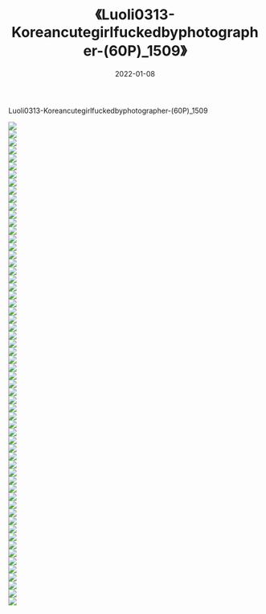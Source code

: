 ﻿---
layout: post
title:  《Luoli0313-Koreancutegirlfuckedbyphotographer-(60P)_1509》
date:   2022-01-08
img: http://imgx.orgx.ga/漏D/2022/Luoli0313-Koreancutegirlfuckedbyphotographer-(60P)_1509/000.jpg
categories: [美女, 清纯, 唯美]
---

Luoli0313-Koreancutegirlfuckedbyphotographer-(60P)_1509

  ![](http://imgx.orgx.ga/漏D/2022/Luoli0313-Koreancutegirlfuckedbyphotographer-(60P)_1509/001.jpg) <br> ![](http://imgx.orgx.ga/漏D/2022/Luoli0313-Koreancutegirlfuckedbyphotographer-(60P)_1509/002.jpg) <br> ![](http://imgx.orgx.ga/漏D/2022/Luoli0313-Koreancutegirlfuckedbyphotographer-(60P)_1509/003.jpg) <br> ![](http://imgx.orgx.ga/漏D/2022/Luoli0313-Koreancutegirlfuckedbyphotographer-(60P)_1509/004.jpg) <br> ![](http://imgx.orgx.ga/漏D/2022/Luoli0313-Koreancutegirlfuckedbyphotographer-(60P)_1509/005.jpg) <br> ![](http://imgx.orgx.ga/漏D/2022/Luoli0313-Koreancutegirlfuckedbyphotographer-(60P)_1509/006.jpg) <br> ![](http://imgx.orgx.ga/漏D/2022/Luoli0313-Koreancutegirlfuckedbyphotographer-(60P)_1509/007.jpg) <br> ![](http://imgx.orgx.ga/漏D/2022/Luoli0313-Koreancutegirlfuckedbyphotographer-(60P)_1509/008.jpg) <br> ![](http://imgx.orgx.ga/漏D/2022/Luoli0313-Koreancutegirlfuckedbyphotographer-(60P)_1509/009.jpg) <br> ![](http://imgx.orgx.ga/漏D/2022/Luoli0313-Koreancutegirlfuckedbyphotographer-(60P)_1509/010.jpg) <br> ![](http://imgx.orgx.ga/漏D/2022/Luoli0313-Koreancutegirlfuckedbyphotographer-(60P)_1509/011.jpg) <br> ![](http://imgx.orgx.ga/漏D/2022/Luoli0313-Koreancutegirlfuckedbyphotographer-(60P)_1509/012.jpg) <br> ![](http://imgx.orgx.ga/漏D/2022/Luoli0313-Koreancutegirlfuckedbyphotographer-(60P)_1509/013.jpg) <br> ![](http://imgx.orgx.ga/漏D/2022/Luoli0313-Koreancutegirlfuckedbyphotographer-(60P)_1509/014.jpg) <br> ![](http://imgx.orgx.ga/漏D/2022/Luoli0313-Koreancutegirlfuckedbyphotographer-(60P)_1509/015.jpg) <br> ![](http://imgx.orgx.ga/漏D/2022/Luoli0313-Koreancutegirlfuckedbyphotographer-(60P)_1509/016.jpg) <br> ![](http://imgx.orgx.ga/漏D/2022/Luoli0313-Koreancutegirlfuckedbyphotographer-(60P)_1509/017.jpg) <br> ![](http://imgx.orgx.ga/漏D/2022/Luoli0313-Koreancutegirlfuckedbyphotographer-(60P)_1509/018.jpg) <br> ![](http://imgx.orgx.ga/漏D/2022/Luoli0313-Koreancutegirlfuckedbyphotographer-(60P)_1509/019.jpg) <br> ![](http://imgx.orgx.ga/漏D/2022/Luoli0313-Koreancutegirlfuckedbyphotographer-(60P)_1509/020.jpg) <br> ![](http://imgx.orgx.ga/漏D/2022/Luoli0313-Koreancutegirlfuckedbyphotographer-(60P)_1509/021.jpg) <br> ![](http://imgx.orgx.ga/漏D/2022/Luoli0313-Koreancutegirlfuckedbyphotographer-(60P)_1509/022.jpg) <br> ![](http://imgx.orgx.ga/漏D/2022/Luoli0313-Koreancutegirlfuckedbyphotographer-(60P)_1509/023.jpg) <br> ![](http://imgx.orgx.ga/漏D/2022/Luoli0313-Koreancutegirlfuckedbyphotographer-(60P)_1509/024.jpg) <br> ![](http://imgx.orgx.ga/漏D/2022/Luoli0313-Koreancutegirlfuckedbyphotographer-(60P)_1509/025.jpg) <br> ![](http://imgx.orgx.ga/漏D/2022/Luoli0313-Koreancutegirlfuckedbyphotographer-(60P)_1509/026.jpg) <br> ![](http://imgx.orgx.ga/漏D/2022/Luoli0313-Koreancutegirlfuckedbyphotographer-(60P)_1509/027.jpg) <br> ![](http://imgx.orgx.ga/漏D/2022/Luoli0313-Koreancutegirlfuckedbyphotographer-(60P)_1509/028.jpg) <br> ![](http://imgx.orgx.ga/漏D/2022/Luoli0313-Koreancutegirlfuckedbyphotographer-(60P)_1509/029.jpg) <br> ![](http://imgx.orgx.ga/漏D/2022/Luoli0313-Koreancutegirlfuckedbyphotographer-(60P)_1509/030.jpg) <br> ![](http://imgx.orgx.ga/漏D/2022/Luoli0313-Koreancutegirlfuckedbyphotographer-(60P)_1509/031.jpg) <br> ![](http://imgx.orgx.ga/漏D/2022/Luoli0313-Koreancutegirlfuckedbyphotographer-(60P)_1509/032.jpg) <br> ![](http://imgx.orgx.ga/漏D/2022/Luoli0313-Koreancutegirlfuckedbyphotographer-(60P)_1509/033.jpg) <br> ![](http://imgx.orgx.ga/漏D/2022/Luoli0313-Koreancutegirlfuckedbyphotographer-(60P)_1509/034.jpg) <br> ![](http://imgx.orgx.ga/漏D/2022/Luoli0313-Koreancutegirlfuckedbyphotographer-(60P)_1509/035.jpg) <br> ![](http://imgx.orgx.ga/漏D/2022/Luoli0313-Koreancutegirlfuckedbyphotographer-(60P)_1509/036.jpg) <br> ![](http://imgx.orgx.ga/漏D/2022/Luoli0313-Koreancutegirlfuckedbyphotographer-(60P)_1509/037.jpg) <br> ![](http://imgx.orgx.ga/漏D/2022/Luoli0313-Koreancutegirlfuckedbyphotographer-(60P)_1509/038.jpg) <br> ![](http://imgx.orgx.ga/漏D/2022/Luoli0313-Koreancutegirlfuckedbyphotographer-(60P)_1509/039.jpg) <br> ![](http://imgx.orgx.ga/漏D/2022/Luoli0313-Koreancutegirlfuckedbyphotographer-(60P)_1509/040.jpg) <br> ![](http://imgx.orgx.ga/漏D/2022/Luoli0313-Koreancutegirlfuckedbyphotographer-(60P)_1509/041.jpg) <br> ![](http://imgx.orgx.ga/漏D/2022/Luoli0313-Koreancutegirlfuckedbyphotographer-(60P)_1509/042.jpg) <br> ![](http://imgx.orgx.ga/漏D/2022/Luoli0313-Koreancutegirlfuckedbyphotographer-(60P)_1509/043.jpg) <br> ![](http://imgx.orgx.ga/漏D/2022/Luoli0313-Koreancutegirlfuckedbyphotographer-(60P)_1509/044.jpg) <br> ![](http://imgx.orgx.ga/漏D/2022/Luoli0313-Koreancutegirlfuckedbyphotographer-(60P)_1509/045.jpg) <br> ![](http://imgx.orgx.ga/漏D/2022/Luoli0313-Koreancutegirlfuckedbyphotographer-(60P)_1509/046.jpg) <br> ![](http://imgx.orgx.ga/漏D/2022/Luoli0313-Koreancutegirlfuckedbyphotographer-(60P)_1509/047.jpg) <br> ![](http://imgx.orgx.ga/漏D/2022/Luoli0313-Koreancutegirlfuckedbyphotographer-(60P)_1509/048.jpg) <br> ![](http://imgx.orgx.ga/漏D/2022/Luoli0313-Koreancutegirlfuckedbyphotographer-(60P)_1509/049.jpg) <br> ![](http://imgx.orgx.ga/漏D/2022/Luoli0313-Koreancutegirlfuckedbyphotographer-(60P)_1509/050.jpg) <br> ![](http://imgx.orgx.ga/漏D/2022/Luoli0313-Koreancutegirlfuckedbyphotographer-(60P)_1509/051.jpg) <br> ![](http://imgx.orgx.ga/漏D/2022/Luoli0313-Koreancutegirlfuckedbyphotographer-(60P)_1509/052.jpg) <br> ![](http://imgx.orgx.ga/漏D/2022/Luoli0313-Koreancutegirlfuckedbyphotographer-(60P)_1509/053.jpg) <br> ![](http://imgx.orgx.ga/漏D/2022/Luoli0313-Koreancutegirlfuckedbyphotographer-(60P)_1509/054.jpg) <br> ![](http://imgx.orgx.ga/漏D/2022/Luoli0313-Koreancutegirlfuckedbyphotographer-(60P)_1509/055.jpg) <br> ![](http://imgx.orgx.ga/漏D/2022/Luoli0313-Koreancutegirlfuckedbyphotographer-(60P)_1509/056.jpg) <br> ![](http://imgx.orgx.ga/漏D/2022/Luoli0313-Koreancutegirlfuckedbyphotographer-(60P)_1509/057.jpg) <br> ![](http://imgx.orgx.ga/漏D/2022/Luoli0313-Koreancutegirlfuckedbyphotographer-(60P)_1509/058.jpg) <br> ![](http://imgx.orgx.ga/漏D/2022/Luoli0313-Koreancutegirlfuckedbyphotographer-(60P)_1509/059.jpg) <br> ![](http://imgx.orgx.ga/漏D/2022/Luoli0313-Koreancutegirlfuckedbyphotographer-(60P)_1509/060.jpg) <br>